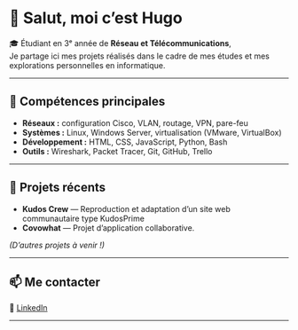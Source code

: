 # 👋 Salut, moi c’est Hugo

🎓 Étudiant en 3ᵉ année de **Réseau et Télécommunications**,  
Je partage ici mes projets réalisés dans le cadre de mes études et mes explorations personnelles en informatique.

---

## 🧠 Compétences principales
- **Réseaux :** configuration Cisco, VLAN, routage, VPN, pare-feu
- **Systèmes :** Linux, Windows Server, virtualisation (VMware, VirtualBox)
- **Développement :** HTML, CSS, JavaScript, Python, Bash
- **Outils :** Wireshark, Packet Tracer, Git, GitHub, Trello

---

## 🚀 Projets récents
- **Kudos Crew** — Reproduction et adaptation d’un site web communautaire type KudosPrime
- **Covowhat** — Projet d’application collaborative.

_(D’autres projets à venir !)_

---

## 📫 Me contacter

💼 [LinkedIn](#https://www.linkedin.com/in/hugo-coston-0674052a2/)

---
